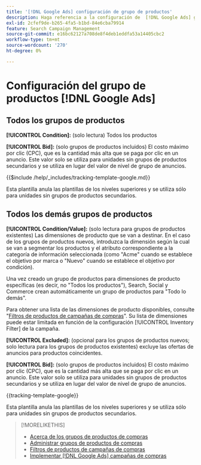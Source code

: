 ```yaml
---
title: '[!DNL Google Ads] configuración de grupo de productos'
description: Haga referencia a la configuración de  [!DNL Google Ads] grupos de productos de compras.
exl-id: 2cfef9de-b265-4fa5-b1bd-84e6cba79914
feature: Search Campaign Management
source-git-commit: e16bc62127a708de8f4deb1eddfa53a14405cbc2
workflow-type: tm+mt
source-wordcount: '270'
ht-degree: 0%

---
```


# Configuración del grupo de productos [!DNL Google Ads]

## Todos los grupos de productos

**[!UICONTROL Condition]:** (solo lectura) Todos los productos

**[!UICONTROL Bid]:** (solo grupos de productos incluidos) El costo máximo por clic (CPC), que es la cantidad más alta que se paga por clic en un anuncio. Este valor solo se utiliza para unidades sin grupos de productos secundarios y se utiliza en lugar del valor de nivel de grupo de anuncios.

<!-- **[!UICONTROL Tracking Template]:** -->

{{$include /help/_includes/tracking-template-google.md}}

Esta plantilla anula las plantillas de los niveles superiores y se utiliza sólo para unidades sin grupos de productos secundarios.

## Todos los demás grupos de productos

**[!UICONTROL Condition/Value]:** (solo lectura para grupos de productos existentes) Las dimensiones de producto que se van a destinar. En el caso de los grupos de productos nuevos, introduzca la dimensión según la cual se van a segmentar los productos y el atributo correspondiente a la categoría de información seleccionada (como &quot;Acme&quot; cuando se establece el objetivo por marca o &quot;Nuevo&quot; cuando se establece el objetivo por condición).

Una vez creado un grupo de productos para dimensiones de producto específicas (es decir, no &quot;Todos los productos&quot;), Search, Social y Commerce crean automáticamente un grupo de productos para &quot;Todo lo demás&quot;.

Para obtener una lista de las dimensiones de producto disponibles, consulte &quot;[Filtros de productos de campañas de compras](/help/search-social-commerce/campaign-management/campaigns/shopping-campaign-product-filters.md)&quot;. Su lista de dimensiones puede estar limitada en función de la configuración [!UICONTROL Inventory Filter] de la campaña.

**[!UICONTROL Excluded]:** (opcional para los grupos de productos nuevos; solo lectura para los grupos de productos existentes) excluye las ofertas de anuncios para productos coincidentes.

**[!UICONTROL Bid]:** (solo grupos de productos incluidos) El costo máximo por clic (CPC), que es la cantidad más alta que se paga por clic en un anuncio. Este valor solo se utiliza para unidades sin grupos de productos secundarios y se utiliza en lugar del valor de nivel de grupo de anuncios.

<!-- **[!UICONTROL Tracking Template]:** -->

<!-- ExL can't handle the same include twice in the same file, so using a snippet for the second occurrence.

{{$include /help/_includes/tracking-template-google.md}}
-->

{{tracking-template-google}}

Esta plantilla anula las plantillas de los niveles superiores y se utiliza sólo para unidades sin grupos de productos secundarios.

>[!MORELIKETHIS]
>
>* [Acerca de los grupos de productos de compras](product-group-about.md)
>* [Administrar grupos de productos de compras](product-group-manage.md)
>* [Filtros de productos de campañas de compras](/help/search-social-commerce/campaign-management/campaigns/shopping-campaign-product-filters.md)
>* [Implementar [!DNL Google Ads] campañas de compras](/help/search-social-commerce/campaign-management/special-campaign-types/google-shopping-campaigns.md)
